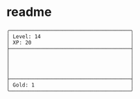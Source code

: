 # readme

    ╭───────────────────────────────────────╮
    │ Level: 14                             │
    │ XP: 20                                │
    ├───────────────────────────────────────┤
    │                                       │
    │                                       │
    │                                       │
    │                                       │
    ├───────────────────────────────────────┤
    │ Gold: 1                               │
    ╰───────────────────────────────────────╯
